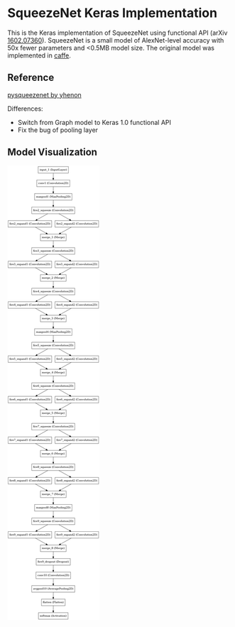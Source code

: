 # SqueezeNet Keras Implementation
This is the Keras implementation of SqueezeNet using functional API (arXiv [1602.07360](https://arxiv.org/pdf/1602.07360.pdf)).
SqueezeNet is a small model of AlexNet-level accuracy with 50x fewer parameters and <0.5MB model size.
The original model was implemented in [caffe](https://github.com/DeepScale/SqueezeNet).

## Reference
[pysqueezenet by yhenon](https://github.com/yhenon/pysqueezenet)

Differences:
* Switch from Graph model to Keras 1.0 functional API
* Fix the bug of pooling layer 

## Model Visualization
![](model.png)
